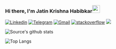 ### Hi there, I'm Jatin Krishna Habibkar<img src="https://media.giphy.com/media/hvRJCLFzcasrR4ia7z/giphy.gif" height="25px">
[![Linkedin](https://img.shields.io/badge/-LinkedIn-blue?style=flat&logo=Linkedin&logoColor=white)](https://www.linkedin.com/in/jatinhabibkar)
[![Telegram](https://img.shields.io/badge/-Telegram-blue?style=flat&logo=Telegram&logoColor=white)](https://t.me/autocadme)
[![Gmail](https://img.shields.io/badge/-Gmail-c14438?style=flat&logo=Gmail&logoColor=white)](mailto:jatinkrishnahabibkar@gmail.com)
[![stackoverflow](https://img.shields.io/badge/-stackoverflow-orange)](https://stackoverflow.com/users/9776821/jatin-krishna-habibkar)
![](https://visitor-badge.glitch.me/badge?page_id=JATIN2111999.JATIN2111999)


![Source's github stats](https://github-readme-stats.vercel.app/api?username=JATIN2111999&count_private=true&show_icons=true)

![Top Langs](https://github-readme-stats.vercel.app/api/top-langs/?username=JATIN2111999&layout=compact)
